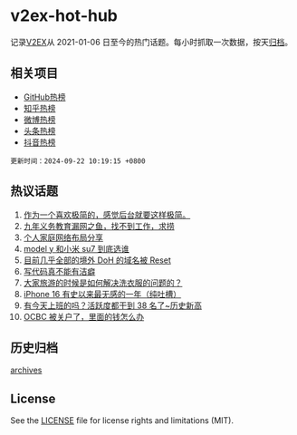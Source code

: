 # v2ex-hot-hub

 记录[V2EX](https://www.v2ex.com/)从 2021-01-06 日至今的热门话题。每小时抓取一次数据，按天[归档](archives)。
 
 ## 相关项目

- [GitHub热榜](https://github.com/lonnyzhang423/github-hot-hub)
- [知乎热榜](https://github.com/lonnyzhang423/zhihu-hot-hub)
- [微博热榜](https://github.com/lonnyzhang423/weibo-hot-hub)
- [头条热榜](https://github.com/lonnyzhang423/toutiao-hot-hub)
- [抖音热榜](https://github.com/lonnyzhang423/douyin-hot-hub)


 `更新时间：2024-09-22 10:19:15 +0800`

## 热议话题

1. [作为一个喜欢极简的，感觉后台就要这样极简。](https://www.v2ex.com/t/1074643)
1. [九年义务教育漏网之鱼，找不到工作，求捞](https://www.v2ex.com/t/1074605)
1. [个人家庭网络布局分享](https://www.v2ex.com/t/1074592)
1. [model y 和小米 su7 到底选谁](https://www.v2ex.com/t/1074606)
1. [目前几乎全部的境外 DoH 的域名被 Reset](https://www.v2ex.com/t/1074612)
1. [写代码真不能有洁癖](https://www.v2ex.com/t/1074626)
1. [大家旅游的时候是如何解决洗衣服的问题的？](https://www.v2ex.com/t/1074579)
1. [iPhone 16 有史以来最无感的一年（纯吐槽）](https://www.v2ex.com/t/1074581)
1. [有今天上班的吗？活跃度都干到 38 名了~历史新高](https://www.v2ex.com/t/1074614)
1. [OCBC 被关户了，里面的钱怎么办](https://www.v2ex.com/t/1074629)

## 历史归档

[archives](archives)

## License

See the [LICENSE](LICENSE) file for license rights and limitations (MIT).
